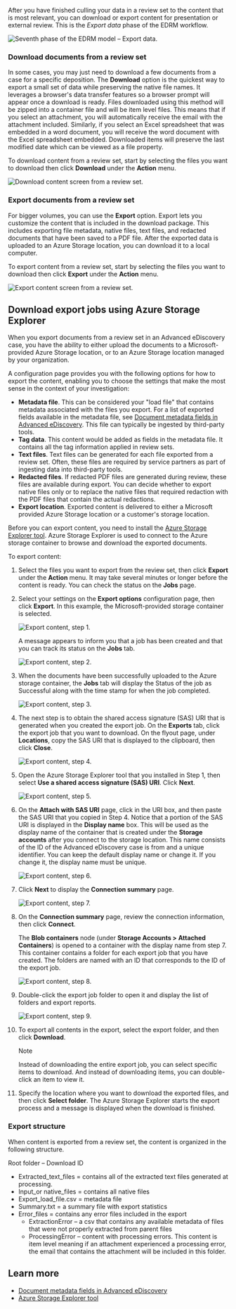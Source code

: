 After you have finished culling your data in a review set to the content that is most relevant, you can download or export content for presentation or external review. This is the *Export data* phase of the EDRM workflow.
 
![Seventh phase of the EDRM model – Export data.](../media/edrm-model-5.png) 

### Download documents from a review set
In some cases, you may just need to download a few documents from a case for a specific deposition. The **Download** option is the quickest way to export a small set of data while preserving the native file names. It leverages a browser's data transfer features so a browser prompt will appear once a download is ready. Files downloaded using this method will be zipped into a container file and will be item level files. This means that if you select an attachment, you will automatically receive the email with the attachment included. Similarly, if you select an Excel spreadsheet that was embedded in a word document, you will receive the word document with the Excel spreadsheet embedded. Downloaded items will preserve the last modified date which can be viewed as a file property.

To download content from a review set, start by selecting the files you want to download then click **Download** under the **Action** menu.

![Download content screen from a review set.](../media/download.png)  

### Export documents from a review set
For bigger volumes, you can use the **Export** option. Export lets you customize the content that is included in the download package. This includes exporting file metadata, native files, text files, and redacted documents that have been saved to a PDF file. After the exported data is uploaded to an Azure Storage location, you can download it to a local computer. 

To export content from a review set, start by selecting the files you want to download then click **Export** under the **Action** menu.

 ![Export content screen from a review set.](../media/export.png) 

## Download export jobs using Azure Storage Explorer
When you export documents from a review set in an Advanced eDiscovery case, you have the ability to either upload the documents to a Microsoft-provided Azure Storage location, or to an Azure Storage location managed by your organization. 

A configuration page provides you with the following options for how to export the content, enabling you to choose the settings that make the most sense in the context of your investigation:
- **Metadata file**. This can be considered your "load file" that contains metadata associated with the files you export. For a list of exported fields available in the metadata file, see [Document metadata fields in Advanced eDiscovery](https://docs.microsoft.com/microsoft-365/compliance/document-metadata-fields-in-advanced-ediscovery?view=o365-worldwide?azure-portal=true). This file can typically be ingested by third-party tools.
- **Tag data**. This content would be added as fields in the metadata file. It contains all the tag information applied in review sets.
- **Text files**. Text files can be generated for each file exported from a review set. Often, these files are required by service partners as part of ingesting data into third-party tools.
- **Redacted files**. If redacted PDF files are generated during review, these files are available during export. You can decide whether to export native files only or to replace the native files that required redaction with the PDF files that contain the actual redactions.
- **Export location**. Exported content is delivered to either a Microsoft provided Azure Storage location or a customer's storage location.

Before you can export content, you need to install the [Azure Storage Explorer tool](https://go.microsoft.com/fwlink/p/?LinkId=544842?azure-portal=true). Azure Storage Explorer is used to connect to the Azure storage container to browse and download the exported documents. 

To export content:
1. Select the files you want to export from the review set, then click **Export** under the **Action** menu. It may take several minutes or longer before the content is ready. You can check the status on the **Jobs** page.
1. Select your settings on the **Export options** configuration page, then click **Export**. In this example, the Microsoft-provided storage container is selected. 

    ![Export content, step 1.](../media/export-options.png) 

    A message appears to inform you that a job has been created and that you can track its status on the **Jobs** tab. 

    ![Export content, step 2.](../media/ok.png) 

1. When the documents have been successfully uploaded to the Azure storage container, the **Jobs** tab will display the Status of the job as Successful along with the time stamp for when the job completed.

    ![Export content, step 3.](../media/status.png) 

1. The next step is to obtain the shared access signature (SAS) URI that is generated when you created the export job. On the **Exports** tab, click the export job that you want to download. On the flyout page, under **Locations**, copy the SAS URI that is displayed to the clipboard, then click **Close**.

    ![Export content, step 4.](../media/sas-url.png) 

1. Open the Azure Storage Explorer tool that you installed in Step 1, then select **Use a shared access signature (SAS) URI**. Click **Next**. 
 
    ![Export content, step 5.](../media/connect-azure-storage.png) 

1. On the **Attach with SAS URI** page, click in the URI box, and then paste the SAS URI that you copied in Step 4. Notice that a portion of the SAS URI is displayed in the **Display name** box. This will be used as the display name of the container that is created under the **Storage accounts** after you connect to the storage location. This name consists of the ID of the Advanced eDiscovery case is from and a unique identifier. You can keep the default display name or change it. If you change it, the display name must be unique.

    ![Export content, step 6.](../media/attach-sas-url.png) 

1. Click **Next** to display the **Connection summary** page. 

    ![Export content, step 7.](../media/connect-summary.png) 

1. On the **Connection summary** page, review the connection information, then click **Connect**. 

    The **Blob containers** node (under **Storage Accounts > Attached Containers**) is opened to a container with the display name from step 7. This container contains a folder for each export job that you have created. The folders are named with an ID that corresponds to the ID of the export job. 

    ![Export content, step 8.](../media/containers-1.png) 

1. Double-click the export job folder to open it and display the list of folders and export reports.

    ![Export content, step 9.](../media/containers-2.png) 

1. To export all contents in the export, select the export folder, and then click **Download**.

    > [!NOTE]
    > Instead of downloading the entire export job, you can select specific items to download. And instead of downloading items, you can double-click an item to view it.

1. Specify the location where you want to download the exported files, and then click **Select folder**. The Azure Storage Explorer starts the export process and a message is displayed when the download is finished.

### Export structure
When content is exported from a review set, the content is organized in the following structure.

Root folder – Download ID
- Extracted_text_files = contains all of the extracted text files generated at processing.
- Input_or native_files = contains all native files
- Export_load_file.csv = metadata file
- Summary.txt = a summary file with export statistics
- Error_files = contains any error files included in the export
    - ExtractionError – a csv that contains any available metadata of files that were not properly extracted from parent files
    - ProcessingError – content with processing errors. This content is item level meaning if an attachment experienced a processing error, the email that contains the attachment will be included in this folder.

## Learn more
- [Document metadata fields in Advanced eDiscovery](https://docs.microsoft.com/microsoft-365/compliance/document-metadata-fields-in-advanced-ediscovery?view=o365-worldwide?azure-portal=true)
- [Azure Storage Explorer tool](https://go.microsoft.com/fwlink/p/?LinkId=544842?azure-portal=true)